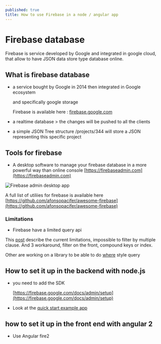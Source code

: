 ```yaml
---
published: true
title: How to use Firebase in a node / angular app
---
```


# Firebase database

Firebase is service developed by Google and integrated in google cloud, that allow to have JSON data store type database online.

## What is firebase database

*   a service bought by Google in 2014 then integrated in Google ecosystem

    and specifically google storage

    Firebase is available here : [firebase.google.com](https://firebase.google.com)
* a realtime database > the changes will be pushed to all the clients
* a simple JSON Tree structure /projects/344 will store a JSON representing this specific project

## Tools for firebase

* A desktop software to manage your firebase database in a more powerful way than online console [https://firebaseadmin.com](https://firebaseadmin.com)

![Firebase admin desktop app](https://github.com/sinsunsan/dev-wiki/tree/e91a89337cb472fad5198a7110a0eaa8d63d66f5/%7B%7Bsite.baseurl%7D%7D/images/firebase-admin.png)

A full list of utiliies for firebase is available here [https://github.com/afonsopacifer/awesome-firebase](https://github.com/afonsopacifer/awesome-firebase)

### Limitations

* Firebase have a limited query api

This [post](http://stackoverflow.com/questions/26700924/query-based-on-multiple-where-clauses-in-firebase) describe the current limitations, impossible to filter by multiple clause. And 3 workaround, filter on the front, compound keys or index.

Other are working on a library to be able to do [where](https://github.com/davideast/Querybase) style query

## How to set it up in the backend with node.js

*   you need to add the SDK

    [https://firebase.google.com/docs/admin/setup](https://firebase.google.com/docs/admin/setup)
* Look at the [quick start example app](https://github.com/firebase/quickstart-nodejs)

## how to set it up in the front end with angular 2

* Use Angular fire2
